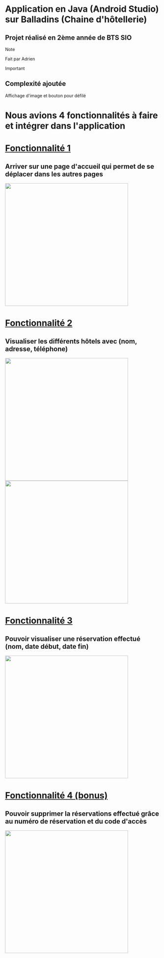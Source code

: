 # Application en Java (Android Studio) sur Balladins (Chaine d'hôtellerie)
## Projet réalisé en 2ème année de BTS SIO
>[!NOTE]
> Fait par Adrien

>[!IMPORTANT]
> ## Complexité ajoutée
> Affichage d'image et bouton pour défilé

# **Nous avions 4 fonctionnalités à faire et intégrer dans l'application**
# **<ins>Fonctionnalité 1</ins>**
## Arriver sur une page d'accueil qui permet de se déplacer dans les autres pages

<img src="https://github.com/ItsKiruaPC/Balladins-App-Android/assets/77117153/15fbfc1e-691f-4f3b-bd27-def57cb492e5" width="400"/>

# **<ins>Fonctionnalité 2</ins>**
## Visualiser les différents hôtels avec (nom, adresse, téléphone)

<img src="https://github.com/ItsKiruaPC/Balladins-App-Android/assets/77117153/15fbfc1e-691f-4f3b-bd27-def57cb492e5" width="400"/>
<img src="https://github.com/ItsKiruaPC/Balladins-App-Android/assets/77117153/4bc6e7cb-96db-4e97-9bd0-1e1824a4b708" width="400"/>


# **<ins>Fonctionnalité 3</ins>**
## Pouvoir visualiser une réservation effectué (nom, date début, date fin)

<img src="https://github.com/ItsKiruaPC/Balladins-App-Android/assets/77117153/b5e3e3e6-3336-4dec-9aff-d0bd8af2b53a" width="400"/>


# **<ins>Fonctionnalité 4 (bonus)</ins>**
## Pouvoir supprimer la réservations effectué grâce au numéro de réservation et du code d'accès

<img src="https://github.com/ItsKiruaPC/Balladins-App-Android/assets/77117153/a37b5130-6491-4d7a-b3b2-874c62d565ac" width="400"/>


